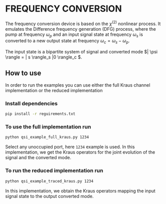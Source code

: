 # FREQUENCY CONVERSION
The frequency conversion device is based on the $\chi^{(2)}$ nonlinear process. It emulates the Difference frequency generation (DFG) process, where the pump at frequency $\omega_p$
and an input signal state at frequency $\omega_s$ is converted to a new output state at frequency $\omega_c = \omega_s - \omega_p$.

The input state is a bipartite system of signal and converted mode $| \psi \rangle = | s \rangle_s |0 \rangle_c $.


## How to use
In order to run the examples you can use either the full Kraus channel implementation or the reduced implementation
### Install dependencies
```bash
pip install -r reguirements.txt
```
### To use the full implementation run
```bash
python qsi_example_full_kraus.py 1234
```
Select any unoccupied port, here `1234` example is used. In this implementation, we get the Kraus operators for the joint evolution of the signal and the converted mode.

### To run the reduced implementation run
```bash
python qsi_example_traced_kraus.py 1234
```
In this implementation, we obtain the Kraus operators mapping the input signal state to the output converted mode.
